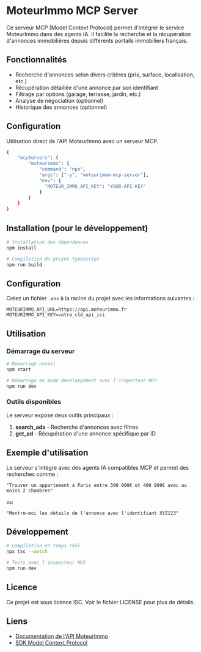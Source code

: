 # MoteurImmo MCP Server

Ce serveur MCP (Model Context Protocol) permet d'intégrer le service MoteurImmo dans des agents IA. Il facilite la recherche et la récupération d'annonces immobilières depuis différents portails immobiliers français.

## Fonctionnalités

- Recherche d'annonces selon divers critères (prix, surface, localisation, etc.)
- Récupération détaillée d'une annonce par son identifiant
- Filtrage par options (garage, terrasse, jardin, etc.)
- Analyse de négociation (optionnel)
- Historique des annonces (optionnel)

## Configuration

Utilisation direct de l'API MoteurImmo avec un serveur MCP.

```bash
{
    "mcpServers": {
        "moteurimmo": {
            "command": "npx",
            "args": ["-y", "moteurimmo-mcp-server"],
            "env": {
              "MOTEUR_IMMO_API_KEY": "YOUR-API-KEY"
            }
        }
    }
}
```

## Installation (pour le développement)

```bash
# Installation des dépendances
npm install

# Compilation du projet TypeScript
npm run build
```

## Configuration

Créez un fichier `.env` à la racine du projet avec les informations suivantes :

```
MOTEURIMMO_API_URL=https://api.moteurimmo.fr
MOTEURIMMO_API_KEY=votre_clé_api_ici
```

## Utilisation

### Démarrage du serveur

```bash
# Démarrage normal
npm start

# Démarrage en mode développement avec l'inspecteur MCP
npm run dev
```

### Outils disponibles

Le serveur expose deux outils principaux :

1. **search_ads** - Recherche d'annonces avec filtres
2. **get_ad** - Récupération d'une annonce spécifique par ID

## Exemple d'utilisation

Le serveur s'intègre avec des agents IA compatibles MCP et permet des recherches comme :

```
"Trouver un appartement à Paris entre 300 000€ et 400 000€ avec au moins 2 chambres"
```

ou

```
"Montre-moi les détails de l'annonce avec l'identifiant XYZ123"
```

## Développement

```bash
# Compilation en temps réel
npx tsc --watch

# Tests avec l'inspecteur MCP
npm run dev
```

## Licence

Ce projet est sous licence ISC. Voir le fichier LICENSE pour plus de détails.

## Liens

- [Documentation de l'API MoteurImmo](https://api.moteurimmo.fr/docs)
- [SDK Model Context Protocol](https://www.npmjs.com/package/@modelcontextprotocol/sdk)
